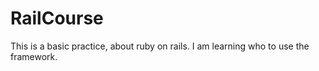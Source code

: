 # RailCourse

This is a basic practice, about ruby on rails. I am learning who to use the framework.
